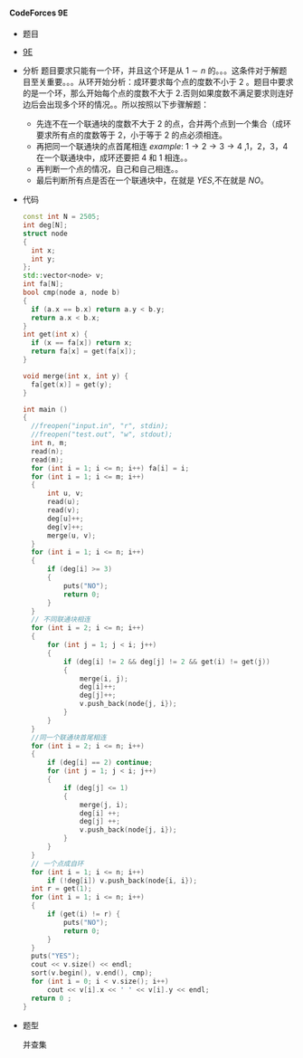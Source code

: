 #### CodeForces 9E

* 题目
* [9E]()
* 分析
  题目要求只能有一个环，并且这个环是从 $1 \sim n$ 的。。。这条件对于解题目至关重要。。。从环开始分析：成环要求每个点的度数不小于 $2$ 。题目中要求的是一个环，那么开始每个点的度数不大于 $2$.否则如果度数不满足要求则连好边后会出现多个环的情况。。所以按照以下步骤解题：
  * 先连不在一个联通块的度数不大于 $2$ 的点，合并两个点到一个集合（成环要求所有点的度数等于 $2$，小于等于 $2$ 的点必须相连。
  * 再把同一个联通块的点首尾相连 $example:$ $1 \rightarrow 2 \rightarrow 3 \rightarrow  4$ ,$1，2，3，4$ 在一个联通块中，成环还要把 $4$ 和 $1$ 相连。。
  * 再判断一个点的情况，自己和自己相连。。
  * 最后判断所有点是否在一个联通块中，在就是 $YES$,不在就是 $NO$。
* 代码 

  ```c++
  const int N = 2505;
  int deg[N];
  struct node
  {
  	int x;
  	int y;
  };
  std::vector<node> v;
  int fa[N];
  bool cmp(node a, node b)
  {
  	if (a.x == b.x) return a.y < b.y;
  	return a.x < b.x;
  }
  int get(int x) {
  	if (x == fa[x]) return x;
  	return fa[x] = get(fa[x]);
  }
  
  void merge(int x, int y) {
  	fa[get(x)] = get(y);
  }
  
  int main ()
  {
  	//freopen("input.in", "r", stdin);
  	//freopen("test.out", "w", stdout);
  	int n, m;
  	read(n);
  	read(m);
  	for (int i = 1; i <= n; i++) fa[i] = i;
  	for (int i = 1; i <= m; i++)
  	{
  		int u, v;
  		read(u);
  		read(v);
  		deg[u]++;
  		deg[v]++;
  		merge(u, v);
  	}
  	for (int i = 1; i <= n; i++)
  	{
  		if (deg[i] >= 3)
  		{
  			puts("NO");
  			return 0;
  		}
  	}
  	// 不同联通块相连
  	for (int i = 2; i <= n; i++)
  	{
  		for (int j = 1; j < i; j++)
  		{
  			if (deg[i] != 2 && deg[j] != 2 && get(i) != get(j))
  			{
  				merge(i, j);
  				deg[i]++;
  				deg[j]++;
  				v.push_back(node{j, i});
  			}
  		}
  	}
  	//同一个联通块首尾相连
  	for (int i = 2; i <= n; i++)
  	{
  		if (deg[i] == 2) continue;
  		for (int j = 1; j < i; j++)
  		{
  			if (deg[j] <= 1)
  			{
  				merge(j, i);
  				deg[i] ++;
  				deg[j] ++;
  				v.push_back(node{j, i});
  			}
  		}
  	}
  	// 一个点成自环
  	for (int i = 1; i <= n; i++)
  		if (!deg[i]) v.push_back(node{i, i});
  	int r = get(1);
  	for (int i = 1; i <= n; i++)
  	{
  		if (get(i) != r) {
  			puts("NO");
  			return 0;
  		}
  	}
  	puts("YES");
  	cout << v.size() << endl;
  	sort(v.begin(), v.end(), cmp);
  	for (int i = 0; i < v.size(); i++)
  		cout << v[i].x << ' ' << v[i].y << endl;
  	return 0 ;
  }
  ```

  

* 题型

  并查集